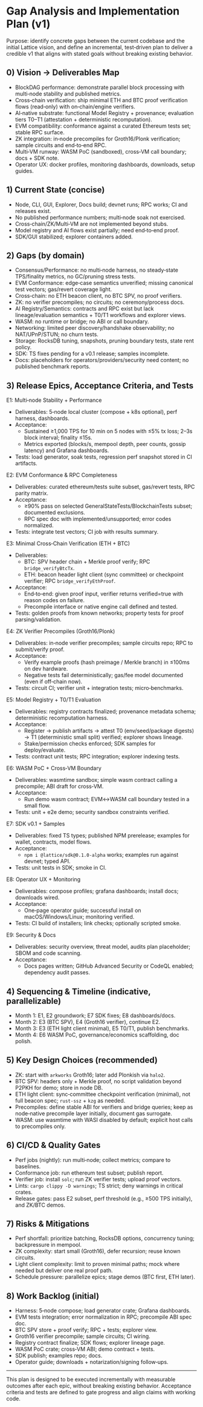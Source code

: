 # Gap Analysis and Implementation Plan (v1)

Purpose: identify concrete gaps between the current codebase and the initial Lattice vision, and define an incremental, test‑driven plan to deliver a credible v1 that aligns with stated goals without breaking existing behavior.

## 0) Vision → Deliverables Map

- BlockDAG performance: demonstrate parallel block processing with multi‑node stability and published metrics.
- Cross‑chain verification: ship minimal ETH and BTC proof verification flows (read‑only) with on‑chain/engine verifiers.
- AI‑native substrate: functional Model Registry + provenance; evaluation tiers T0–T1 (attestation + deterministic recomputation).
- EVM compatibility: conformance against a curated Ethereum tests set; stable RPC surface.
- ZK integration: in‑node precompiles for Groth16/Plonk verification; sample circuits and end‑to‑end RPC.
- Multi‑VM runway: WASM PoC (sandboxed), cross‑VM call boundary; docs + SDK note.
- Operator UX: docker profiles, monitoring dashboards, downloads, setup guides.

## 1) Current State (concise)

- Node, CLI, GUI, Explorer, Docs build; devnet runs; RPC works; CI and releases exist.
- No published performance numbers; multi‑node soak not exercised.
- Cross‑chain/ZK/Multi‑VM are not implemented beyond stubs.
- Model registry and AI flows exist partially; need end‑to‑end proof.
- SDK/GUI stabilized; explorer containers added.

## 2) Gaps (by domain)

- Consensus/Performance: no multi‑node harness, no steady‑state TPS/finality metrics, no GC/pruning stress tests.
- EVM Conformance: edge‑case semantics unverified; missing canonical test vectors; gas/revert coverage light.
- Cross‑chain: no ETH beacon client, no BTC SPV, no proof verifiers.
- ZK: no verifier precompiles; no circuits; no ceremony/process docs.
- AI Registry/Semantics: contracts and RPC exist but lack lineage/evaluation semantics + T0/T1 workflows and explorer views.
- WASM: no runtime or bridge; no ABI or call boundary.
- Networking: limited peer discovery/handshake observability; no NAT/UPnP/STUN; no churn tests.
- Storage: RocksDB tuning, snapshots, pruning boundary tests, state rent policy.
- SDK: TS fixes pending for a v0.1 release; samples incomplete.
- Docs: placeholders for operators/providers/security need content; no published benchmark reports.

## 3) Release Epics, Acceptance Criteria, and Tests

E1: Multi‑node Stability + Performance
- Deliverables: 5‑node local cluster (compose + k8s optional), perf harness, dashboards.
- Acceptance:
  - Sustained ≥1,000 TPS for 10 min on 5 nodes with ≤5% tx loss; 2–3s block interval; finality ≤15s.
  - Metrics exported (blocks/s, mempool depth, peer counts, gossip latency) and Grafana dashboards.
- Tests: load generator, soak tests, regression perf snapshot stored in CI artifacts.

E2: EVM Conformance & RPC Completeness
- Deliverables: curated ethereum/tests suite subset, gas/revert tests, RPC parity matrix.
- Acceptance:
  - ≥90% pass on selected GeneralStateTests/BlockchainTests subset; documented exclusions.
  - RPC spec doc with implemented/unsupported; error codes normalized.
- Tests: integrate test vectors; CI job with results summary.

E3: Minimal Cross‑Chain Verification (ETH + BTC)
- Deliverables: 
  - BTC: SPV header chain + Merkle proof verify; RPC `bridge_verifyBtcTx`.
  - ETH: beacon header light client (sync committee) or checkpoint verifier; RPC `bridge_verifyEthProof`.
- Acceptance:
  - End‑to‑end: given proof input, verifier returns verified=true with reason codes on failure.
  - Precompile interface or native engine call defined and tested.
- Tests: golden proofs from known networks; property tests for proof parsing/validation.

E4: ZK Verifier Precompiles (Groth16/Plonk)
- Deliverables: in‑node verifier precompiles; sample circuits repo; RPC to submit/verify proof.
- Acceptance:
  - Verify example proofs (hash preimage / Merkle branch) in ≤100ms on dev hardware.
  - Negative tests fail deterministically; gas/fee model documented (even if off‑chain now).
- Tests: circuit CI; verifier unit + integration tests; micro‑benchmarks.

E5: Model Registry + T0/T1 Evaluation
- Deliverables: registry contracts finalized; provenance metadata schema; deterministic recomputation harness.
- Acceptance:
  - Register → publish artifacts → attest T0 (env/seed/package digests) → T1 (deterministic small split) verified; explorer shows lineage.
  - Stake/permission checks enforced; SDK samples for deploy/evaluate.
- Tests: contract unit tests; RPC integration; explorer indexing tests.

E6: WASM PoC + Cross‑VM Boundary
- Deliverables: wasmtime sandbox; simple wasm contract calling a precompile; ABI draft for cross‑VM.
- Acceptance:
  - Run demo wasm contract; EVM↔WASM call boundary tested in a small flow.
- Tests: unit + e2e demo; security sandbox constraints verified.

E7: SDK v0.1 + Samples
- Deliverables: fixed TS types; published NPM prerelease; examples for wallet, contracts, model flows.
- Acceptance:
  - `npm i @lattice/sdk@0.1.0-alpha` works; examples run against devnet; typed API.
- Tests: unit tests in SDK; smoke in CI.

E8: Operator UX + Monitoring
- Deliverables: compose profiles; grafana dashboards; install docs; downloads wired.
- Acceptance:
  - One‑page operator guide; successful install on macOS/Windows/Linux; monitoring verified.
- Tests: CI build of installers; link checks; optionally scripted smoke.

E9: Security & Docs
- Deliverables: security overview, threat model, audits plan placeholder; SBOM and code scanning.
- Acceptance:
  - Docs pages written; GitHub Advanced Security or CodeQL enabled; dependency audit passes.

## 4) Sequencing & Timeline (indicative, parallelizable)

- Month 1: E1, E2 groundwork; E7 SDK fixes; E8 dashboards/docs.
- Month 2: E3 (BTC SPV), E4 (Groth16 verifier), continue E2.
- Month 3: E3 (ETH light client minimal), E5 T0/T1, publish benchmarks.
- Month 4: E6 WASM PoC, governance/economics scaffolding, doc polish.

## 5) Key Design Choices (recommended)

- ZK: start with `arkworks` Groth16; later add Plonkish via `halo2`.
- BTC SPV: headers only + Merkle proof, no script validation beyond P2PKH for demo; store in node DB.
- ETH light client: sync‑committee checkpoint verification (minimal), not full beacon spec; `rust-ssz` + `kzg` as needed.
- Precompiles: define stable ABI for verifiers and bridge queries; keep as node‑native precompile layer initially, document gas surrogate.
- WASM: use wasmtime with WASI disabled by default; explicit host calls to precompiles only.

## 6) CI/CD & Quality Gates

- Perf jobs (nightly): run multi‑node; collect metrics; compare to baselines.
- Conformance job: run ethereum test subset; publish report.
- Verifier job: install `solc`; run ZK verifier tests; upload proof vectors.
- Lints: `cargo clippy -D warnings`; TS strict; deny warnings in critical crates.
- Release gates: pass E2 subset, perf threshold (e.g., ≥500 TPS initially), and ZK/BTC demos.

## 7) Risks & Mitigations

- Perf shortfall: prioritize batching, RocksDB options, concurrency tuning; backpressure in mempool.
- ZK complexity: start small (Groth16), defer recursion; reuse known circuits.
- Light client complexity: limit to proven minimal paths; mock where needed but deliver one real proof path.
- Schedule pressure: parallelize epics; stage demos (BTC first, ETH later).

## 8) Work Backlog (initial)

- Harness: 5‑node compose; load generator crate; Grafana dashboards.
- EVM tests integration; error normalization in RPC; precompile ABI spec doc.
- BTC SPV store + proof verify; RPC + tests; explorer view.
- Groth16 verifier precompile; sample circuits; CI wiring.
- Registry contract finalize; SDK flows; explorer lineage page.
- WASM PoC crate; cross‑VM ABI; demo contract + tests.
- SDK publish; examples repo; docs.
- Operator guide; downloads + notarization/signing follow‑ups.

---
This plan is designed to be executed incrementally with measurable outcomes after each epic, without breaking existing behavior. Acceptance criteria and tests are defined to gate progress and align claims with working code.
